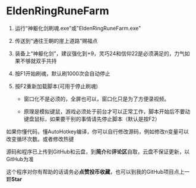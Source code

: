 # EldenRingRuneFarm

1. 运行“神躯化剑刷魂.exe”或"EldenRingRuneFarm.exe"

2. 传送到“通往王朝的崖上道路”赐福点

3. 装备上“神躯化剑”，建议强化到+9，灵巧24和信仰22是必须满足的，力气如果不够就双手共持

4. 按F1开始刷魂，默认刷1000次会自动停止

5. 按F2重新加载脚本(可用于停止刷魂)

   - 窗口化不是必须的，全屏也可以，窗口化只是为了方便录视频。

   - 原理是模拟键鼠，游戏必须处于前台才可以正常工作，脚本开始后不要动键盘鼠标，如果要干别的事情请先停止脚本（默认是按F2）

   

如果你懂代码，懂AutoHotkey编译，你可以自行修改源码，例如修改n变量可以改变循环次数。或者修改热键



源码和程序已上传到GitHub和云盘，到**简介**和**评论区**自取，云盘不保证更新，以GitHub为准

这个程序对你有帮助的话请务必**点赞投币收藏**，也可以到我的GitHub项目点上一颗**Star**
